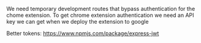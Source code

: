 We need temporary development routes that bypass authentication for the chome extension.
To get chrome extension authentication we need an API key we can get when we deploy the extension to google

Better tokens:
https://www.npmjs.com/package/express-jwt
